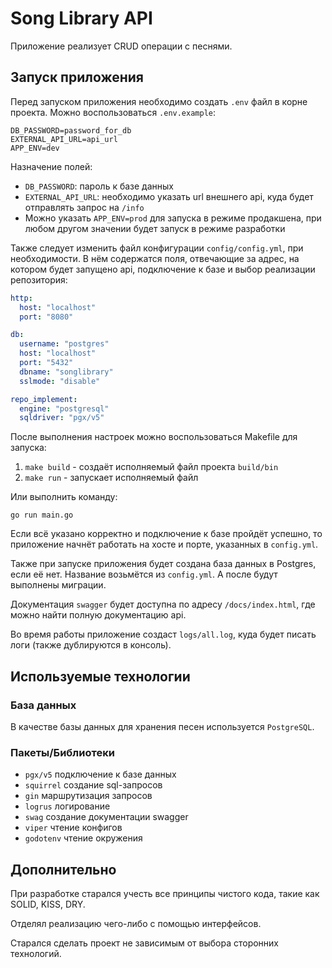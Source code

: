 # Song Library API

Приложение реализует CRUD операции с песнями.

## Запуск приложения

Перед запуском приложения необходимо создать `.env` файл в корне проекта.
Можно воспользоваться `.env.example`:

```
DB_PASSWORD=password_for_db
EXTERNAL_API_URL=api_url
APP_ENV=dev
```

Назначение полей:
- `DB_PASSWORD`: пароль к базе данных
- `EXTERNAL_API_URL`: необходимо указать url внешнего api, куда будет отправлять запрос на `/info`
- Можно указать `APP_ENV=prod` для запуска в режиме продакшена, при любом другом значении будет запуск в режиме разработки

Также следует изменить файл конфигурации `config/config.yml`, при необходимости.
В нём содержатся поля, отвечающие за адрес, на котором будет запущено api, подключение к базе и выбор реализации репозитория:

```yaml
http:
  host: "localhost"
  port: "8080"

db:
  username: "postgres"
  host: "localhost"
  port: "5432"
  dbname: "songlibrary"
  sslmode: "disable"

repo_implement:
  engine: "postgresql"
  sqldriver: "pgx/v5"
```

После выполнения настроек можно воспользоваться Makefile для запуска:

1) `make build` - создаёт исполняемый файл проекта `build/bin`
2) `make run` - запускает исполняемый файл

Или выполнить команду:
```shell
go run main.go
```

Если всё указано корректно и подключение к базе пройдёт успешно, то приложение начнёт работать на хосте и порте, указанных в `config.yml`.

Также при запуске приложения будет создана база данных в Postgres, если её нет.
Название возьмётся из `config.yml`. А после будут выполнены миграции.

Документация `swagger` будет доступна по адресу `/docs/index.html`, где можно найти полную документацию api.

Во время работы приложение создаст `logs/all.log`, куда будет писать логи (также дублируются в консоль).

## Используемые технологии
### База данных
В качестве базы данных для хранения песен используется `PostgreSQL`.
### Пакеты/Библиотеки
- `pgx/v5` подключение к базе данных
- `squirrel` создание sql-запросов
- `gin` маршрутизация запросов
- `logrus` логирование
- `swag` создание документации swagger
- `viper` чтение конфигов
- `godotenv` чтение окружения

## Дополнительно

При разработке старался учесть все принципы чистого кода, такие как SOLID, KISS, DRY.

Отделял реализацию чего-либо с помощью интерфейсов.

Старался сделать проект не зависимым от выбора сторонних технологий.
